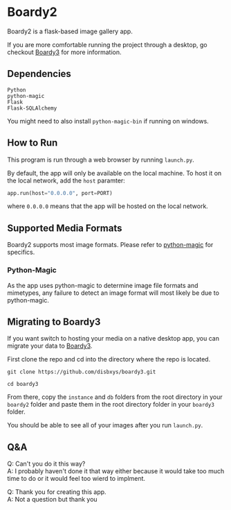 # Boardy2
Boardy2 is a flask-based image gallery app.

If you are more comfortable running the project through a desktop, go checkout [Boardy3](https://github.com/disbxys/boardy3) for more information.

## Dependencies
```
Python
python-magic
Flask
Flask-SQLAlchemy
``````

<italic>You might need to also install `python-magic-bin` if running on windows.</italic>

## How to Run
This program is run through a web browser by running `launch.py`.

By default, the app will only be available on the local machine. To host it on the local network, add the <code>host</code> paramter:
```python
app.run(host="0.0.0.0", port=PORT)
```
where `0.0.0.0` means that the app will be hosted on the local network.

## Supported Media Formats
Boardy2 supports most image formats. Please refer to [python-magic](#python-magic) for specifics.

### Python-Magic
As the app uses python-magic to determine image file formats and mimetypes, any failure to detect an image format will most likely be due to python-magic.

## Migrating to Boardy3
If you want switch to hosting your media on a native desktop app, you can migrate your data to [Boardy3](https://github.com/disbxys/boardy3).

First clone the repo and cd into the directory where the repo is located.
```
git clone https://github.com/disbxys/boardy3.git

cd boardy3
```
From there, copy the `instance` and `db` folders from the root directory in your `boardy2` folder and paste them in the root directory folder in your `boardy3` folder.

You should be able to see all of your images after you run `launch.py`.

## Q&A
Q: Can't you do it this way?\
A: I probably haven't done it that way either because it would take too much time to do or it would feel too wierd to implment.

Q: Thank you for creating this app.\
A: Not a question but thank you